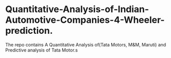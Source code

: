 # Quantitative-Analysis-of-Indian-Automotive-Companies-4-Wheeler-prediction.
The repo contains A Quantitative Analysis of(Tata Motors, M&amp;M, Maruti) and Predictive analysis of Tata Motor.s
